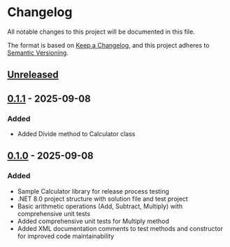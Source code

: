 # Changelog

All notable changes to this project will be documented in this file.

The format is based on [Keep a Changelog](https://keepachangelog.com/en/1.1.0/),
and this project adheres to [Semantic Versioning](https://semver.org/spec/v2.0.0.html).

## [Unreleased]

## [0.1.1] - 2025-09-08

### Added

- Added Divide method to Calculator class

## [0.1.0] - 2025-09-08

### Added

- Sample Calculator library for release process testing
- .NET 8.0 project structure with solution file and test project
- Basic arithmetic operations (Add, Subtract, Multiply) with comprehensive unit tests
- Added comprehensive unit tests for Multiply method
- Added XML documentation comments to test methods and constructor for improved code maintainability

[unreleased]: https://github.com/neolution-ch/Neolution.ReleaseProcessTest.Test2/compare/v0.1.1...HEAD

[0.1.1]: https://github.com/neolution-ch/Neolution.ReleaseProcessTest.Test2/compare/v0.1.0...v0.1.1
[0.1.0]: https://github.com/neolution-ch/Neolution.ReleaseProcessTest.Test2/compare/v0.1.0-rc.0...v0.1.0
